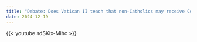 ```yaml
---
title: "Debate: Does Vatican II teach that non-Catholics may receive Communion - 1/4"
date: 2024-12-19
---
```


{{< youtube sdSKix-Mihc >}}

